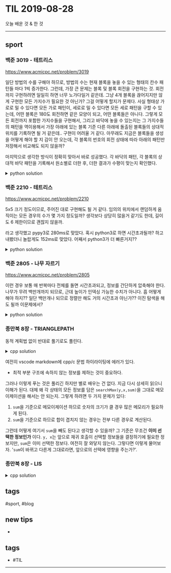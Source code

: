 # TIL 2019-08-28

오늘 배운 것 & 한 것

--------------------------

## sport

### 백준 3019 - 테트리스

https://www.acmicpc.net/problem/3019

일단 방법의 수를 구해야 하므로,
방법의 수는 현재 블록을 놓을 수 있는 형태의 칸수 패턴들 마다 1씩 증가한다.
그런데, 가장 큰 문제는 블록 및 블록 회전을 구현하는 것.
회전까지 구현하려면 일일히 하면 너무 노가다일거 같은데.
그냥 4개 블록을 끊어지지만 않게 구현한 모든 가지수가 필요한 것 아닌가?
그걸 어떻게 할지가 문제다.
사실 형태상 가로로 밀 수 있다면 모든 가로 패턴이, 세로로 밀 수 있다면 모든 세로 패턴을 구할 수 있는데,
어떤 블록은 180도 회전하면 같은 모양이 되고, 어떤 블록들은 아니다. 
그렇게 모든 회전까지 포함한 가지수들을 구현해서,
그리고 바닥에 놓을 수 있는지는 그 가지수들의 패턴을 역이용해서 
가장 아래에 있는 블록 기준 다른 아래에 돌출된 블록들의 상대적 위치를 기록하면
될 거 같은데.. 구현이 어려울 거 같다.
아무래도 지금은 블록들을 생성을 어떻게 해야 할 지 감이 안 오는데,
각 블록의 번호의 회전 상태에 따라 아래의 패턴만 저장해서 비교해도 되지 않을까?

마지막으로 생각한 방식이 정확히 맞아서 바로 성공했다. 각 바닥의 패턴, 각 블록의 상대적 바닥 패턴을 기록해서 원소별로 더한 후, 더한 결과가 수평이 맞는지 확인했다.

<details><summary>python solution</summary>

```py
def solve():
    bottomPatterns={}
    bottomPatterns[1]=[[0],[0,0,0,0]]
    bottomPatterns[2]=[[0,0]]
    bottomPatterns[3]=[[0,0,-1],[-1,0]]
    bottomPatterns[4]=[[-1,0,0],[0,-1]]
    bottomPatterns[5]=[[0,0,0],[0,-1],[-1,0,-1],[-1,0]]
    bottomPatterns[6]=[[0,0,0],[0,0],[0,-1,-1],[-2,0]]
    bottomPatterns[7]=[[0,0,0],[0,-2],[-1,-1,0],[0,0]]
    
    patterns={1:[],2:[],3:[],4:[]}

    c,p=ria()
    maps=ria()
    for i in range(c):
        if(i+4<=c):
            patterns[4].append(maps[i:i+4])
        if(i+3<=c):
            patterns[3].append(maps[i:i+3])
        if(i+2<=c):
            patterns[2].append(maps[i:i+2])
        if(i+1<=c):
            patterns[1].append(maps[i:i+1])
    # it(patterns)

    ans = 0
    for patArr in bottomPatterns[p]:
        pattern=patterns[len(patArr)]
        for pat in pattern:
            copyPat=pat[:]
            # if(len(patArr) != len(copyPat)):
            #     it('ERROR')
            base=copyPat[0]+patArr[0]
            success=True
            # it('patArr: ', patArr, ' pattern: ', pat)
            for i in range(len(copyPat)):
                copyPat[i]+=patArr[i]
                if(base != copyPat[i]):
                    # it('Fail for this.')
                    success=False
                    break
            if(success):
                ans+=1
    print(ans)
    pass
```

</details>


### 백준 2210 - 테트리스

https://www.acmicpc.net/problem/2210

5x5 크기 정도이므로, 주어진 대로 구현해도 될 거 같다.
임의의 위치에서 랜덤하게 움직이는 모든 경우의 수가 몇 가지 정도일까?
생각보다 상당히 많을거 같기도 한데, 길이도 6 제한이므로 괜찮지 않을까.

라고 생각했고 pypy3로 280ms로 맞았다. 혹시 python3로 하면 시간초과될까? 하고 내봤더니 놀랍게도 152ms로 맞았다. 어째서 python3가 더 빠른거지??

<details><summary>python solution</summary>

```py
def solve():
    patset=set()
    dy=[0,0,+1,-1]
    dx=[+1,-1,0,0]
    maps=create2DArray(5,5,-1)
    for r in range(5):
        maps[r]=ria()
    def move(y,x,pat=[]):
        if(len(pat)==6):
            tup = tuple(pat)
            if(tup in patset):
                return
            patset.add(tup)
            return
        for i in range(4):
            ny,nx=y+dy[i],x+dx[i]
            # it('try ' ,ny, ' ' ,nx, ' ' , len(pat))
            if(ny<0 or ny>=5 or nx<0 or nx>=5):
                continue
            tmppat=pat[:]
            tmppat.append(maps[ny][nx])
            move(ny,nx,tmppat)
        pass

    for r in range(5):
        for c in range(5):
            move(r,c)
    
    # it(patset)
    print(len(patset))
    pass
```

</details>

### 백준 2805 - 나무 자르기

https://www.acmicpc.net/problem/2805

이런 경우 보통 매 반복마다 전체를 돌면 시간초과되고,
정보를 간단하게 압축해야 한다.
나무가 무려 백만개까지 되므로,
근데 높이가 인덱싱 가능한 수치가 아니다. 흠 어떻게 해야 하지??
일단 백만개나 되므로 정렬만 해도 거의 시간초과 아닌가??
이진 탐색을 해도 될까 이문제에서?


<details><summary>python solution</summary>

```py
def solve():
    n,m=ria()
    maps=ria()
    lo=0
    hi=1000000000
    def calcsum(mm):
        sums=0
        for i in range(n):
            sums+=max(maps[i]-mm,0)
        return sums
    while(lo+1<hi):
        # if(hi-lo<0.000001):
        #     break
        mid=(lo+hi)//2
        cent=calcsum(mid)
        # it('lo ',lo, ' hi ', hi, ' cent ', cent)
        if(cent<m):
            hi=mid
            continue
        else:
            lo=mid
            continue

    # it(lo,hi)
    print(round(lo))
    pass
```

</details>

### 종만북 8장 - TRIANGLEPATH

동적 계획법 없이 반대로 풀기로도 풀린다.

<details><summary>cpp solution</summary>

```cpp

int maps[101][101];

void solve()
{
    int C;
    cin >> C;
    
    for(int c=0;c<C;c++){
        int n;
        cin >> n;
        for(int r=0;r<n;r++){
            for(int c=0;c<=r;c++){
                cin >> maps[r][c];
            }
        }
        for(int r=n-2;r>=0;r--){
            for(int c=0;c<=r;c++){
                maps[r][c]=max(maps[r+1][c], maps[r+1][c+1]) + maps[r][c];
            }
        }
        // for(int r=0;r<n;r++){
        //     for(int c=0;c<=r;c++){
        //         cout << maps[r][c] << ' ';
        //     }
        //     cout << '\n';
        // }
        cout << maps[0][0] << '\n';
    }

}

```

</details>

여전히 vscode markdown에 cpp/c 문법 하이라이팅에 에러가 있다.

* 최적 부분 구조에 속하지 않는 정보를 제하는 것이 중요하다.

그러나 이렇게 푸는 것은 풀리긴 하지만 별로 배우는 건 없다. 지금 다시 상세히 읽으니 이해가 된다. 대체 왜 각 상태의 모든 정보를 담은 `searchMax(y,x,sum)`을 그대로 메모이제이션을 해서는 안 되는지. 그렇게 하려면 두 가지 문제가 있다:
1. `sum`을 기준으로 메모이제이션 하므로 숫자의 크기가 클 경우 많은 메모리가 필요하게 된다.
2. `sum`을 기준으로 하므로 합이 겹치지 않는 경우는 전부 다른 경우로 계산된다.

그런데 어떻게 여기서 `sum`을 빼도 된다고 생각할 수 있을까? 그 기준은 무조건 **이미 선택한 정보인가** 이다. `y, x`는 앞으로 재귀 호출이 선택할 정보들을 결정하기에 필요한 정보지만, `sum`은 이미 선택한 정보다. 여전히 잘 와닿지 않는다. 그렇다면 이렇게 물어보자. '`sum`이 바뀌고 다른게 그대로라면, 앞으로의 선택에 영향을 주는가?'. 


### 종만북 8장 - LIS

<details><summary>cpp solution</summary>

```cpp

int arr[505];
int mins[505];

// 역시 cache를 505x505로 하니 메모리 초과가 되버리는거 같다.
// 그렇다면, 그냥 모든 수 500가지에 대해, 그 수를 기준으로 치고, 500개 중 넘는 걸 세는 것을 해서
// 최대 길이를 저장한다면? 시간복잡도 500*500*50=250000*50=1250,0000 cpp로는 충분할지도. 하지만 이건
// 전혀 동적계획이 아닌데.. 아니, 넘는 걸 센다고 해도 그게 그대로 길이가 되지 않는구나..
// 현재 쓰는 코드도 start를 지정하면 cache에서 start를 뺄 수 있는것 아닌가?
// 음 역시 len은 선택해온 정보고, start는 앞으로 선택을 결정하는 정보니 len을 지워야 하는건가??
// 그렇지만 len 없이 어떻게 점화식을 나타내지?

// 사실 기억으론 배열에 인덱스에 해당하는 길이의 최대한 작은 수를 저장하는 방식으로 관리하는 것으로 기억나긴 하는데.. 그건 그냥 기억으로 푸는 것일 뿐. 왜 그렇게 해야 하는지 스스로 논리적으로 유도하기가 힘들다.
// 

void solve()
{
    int C;
    cin >> C;
    
    for(int c=0;c<C;c++){
        cin >> n;
        // 어떻게 풀었었는지 까먹었다.
        for(int t=0;t<n;t++){
            cin >> arr[t];
            mins[t]=BIG;
        }

        // 특정 수를 선택하면, 기준 수가 늘어나버리고,
        // 선택하지 않으면 길이가 짧아진다.
        // 즉, 길이가 길거나 선택 수가 작은 정보들을 우선순위 큐를 사용하여 관리한다면?
        // 아니면, 각 길이별로 배열에, 그 최소 선택수를 저장하여 관리하면서,
        // 높은 수를 만나게 되면 길이+1 칸에 그 높은수를 저장한다면?,
        // 그러면 특정 수에 대해 어느 칸에 더할 수 있는지 매 번 찾아야 한다..
        
        int ans=0;
        for(int i=0;i<n;i++){
            int cur = arr[i];
            int j=0;
            while(j<n){
                if(cur<mins[j]){
                    if(j+1>ans){
                        ans=j+1;
                    }
                    mins[j]=cur;
                    break;
                }
                j++;
            }
            // if(cur < mins[ans-1]){
            //     mins[ans-1]=cur;
            // }

        }

        // for(int k=0;k<n;k++){
        //     if(mins[k]==BIG){
        //         ans=k;
        //     }
        // }
        cout << ans << '\n';
    }

}
```

분명 위의 문제는 최적 부분 구조에 이전의 기록인 합산이 포함되지 않는 구조여서 뺄 수 있었지만, 이번 문제에서는 특정 위치에서 특정 start가 정해져도 최대 길이인지 결정하려면 현재 길이가 필요해지고, 현재 길이를 캐시하려고 하면 메모리가 너무 늘어나버리는 문제가 있었다. 나는 반드시 재귀를 호출할 때 인덱스 0부터 시작해야한다고 생각해서 시그니쳐를 `search(int cur, int start, int sum)` 이런 식으로 생각해서, 인덱스를 증가하면서 이전 수와 비교 (또는 현재 수 기준 다음 수와 비교)하여 감소했으면, 초기화하거나, 그대로 진행하는 것 중의 최대, 증가했으면, 선택하거나, 그대로 진행하는것 중의 최대 이렇게 4가지 선택을 해서 계산하게 했으나 시간초과가 났다.

그냥 바깥 반복문에서 모든 start를 시도하게 하면, 또 그 search에서 현 start 이상의 다른 start를 지정하는 식으로 호출될 수 있다. 그리고 그렇게 `search(int start)`를 `start` 값 이상의 lis라고 정의하면 `sum`도 필요 없게 된다. 어째서 그럴까? 어떻게 해야 이런 풀이를 생각해낼 수 있을까..

배울 기법:
- `S[-1]=-inf`같은 식으로 지정하여, 바깥 반복문을 돌면서 최대값을 찾아야 하는 것을 -1을 호출하여 모든 경우를 다시 호출하게 만들기(?)



</details>

## tags
  \#sport, \#blog



## new tips
- 

## tags
- \#TIL

--------------------------


 